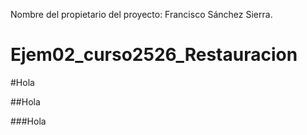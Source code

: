 Nombre del propietario del proyecto: Francisco Sánchez Sierra.

# Ejem02_curso2526_Restauracion


#Hola

##Hola

###Hola
